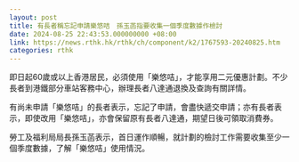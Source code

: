 ```yaml
---
layout: post
title: 有長者稱忘記申請樂悠咭　孫玉菡指要收集一個季度數據作檢討
date: 2024-08-25 22:43:53.000000000 +08:00
link: https://news.rthk.hk/rthk/ch/component/k2/1767593-20240825.htm
categories: rthk
---
```


即日起60歲或以上香港居民，必須使用「樂悠咭」，才能享用二元優惠計劃。不少長者到港鐵部分車站客務中心，辦理長者八達通退換及查詢有關詳情。

有尚未申請「樂悠咭」的長者表示，忘記了申請，會盡快遞交申請；亦有長者表示，即使改用「樂悠咭」，亦會保留原有長者八達通，期望日後可領取消費券。

勞工及福利局局長孫玉菡表示，首日運作順暢，就計劃的檢討工作需要收集至少一個季度數據，了解「樂悠咭」使用情況。
